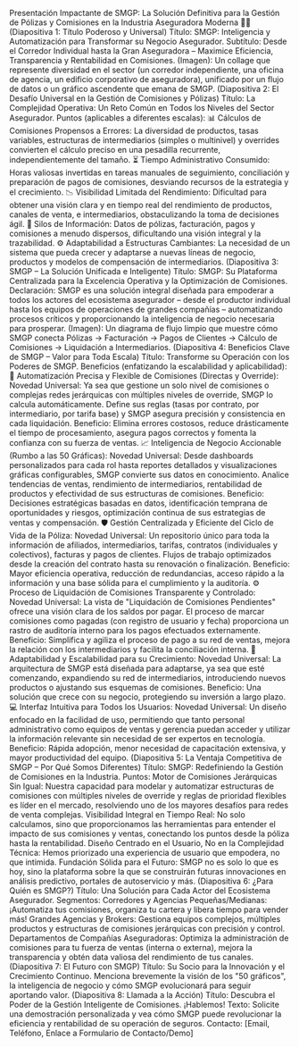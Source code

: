 Presentación Impactante de SMGP: La Solución Definitiva para la Gestión de Pólizas y Comisiones en la Industria Aseguradora Moderna 🚀✨
(Diapositiva 1: Título Poderoso y Universal)
Título: SMGP: Inteligencia y Automatización para Transformar su Negocio Asegurador.
Subtítulo: Desde el Corredor Individual hasta la Gran Aseguradora – Maximice Eficiencia, Transparencia y Rentabilidad en Comisiones.
(Imagen): Un collage que represente diversidad en el sector (un corredor independiente, una oficina de agencia, un edificio corporativo de aseguradora), unificado por un flujo de datos o un gráfico ascendente que emana de SMGP.
(Diapositiva 2: El Desafío Universal en la Gestión de Comisiones y Pólizas)
Título: La Complejidad Operativa: Un Reto Común en Todos los Niveles del Sector Asegurador.
Puntos (aplicables a diferentes escalas):
📊 Cálculos de Comisiones Propensos a Errores: La diversidad de productos, tasas variables, estructuras de intermediarios (simples o multinivel) y overrides convierten el cálculo preciso en una pesadilla recurrente, independientemente del tamaño.
⏳ Tiempo Administrativo Consumido: Horas valiosas invertidas en tareas manuales de seguimiento, conciliación y preparación de pagos de comisiones, desviando recursos de la estrategia y el crecimiento.
📉 Visibilidad Limitada del Rendimiento: Dificultad para obtener una visión clara y en tiempo real del rendimiento de productos, canales de venta, e intermediarios, obstaculizando la toma de decisiones ágil.
🔗 Silos de Información: Datos de pólizas, facturación, pagos y comisiones a menudo dispersos, dificultando una visión integral y la trazabilidad.
⚙️ Adaptabilidad a Estructuras Cambiantes: La necesidad de un sistema que pueda crecer y adaptarse a nuevas líneas de negocio, productos y modelos de compensación de intermediarios.
(Diapositiva 3: SMGP – La Solución Unificada e Inteligente)
Título: SMGP: Su Plataforma Centralizada para la Excelencia Operativa y la Optimización de Comisiones.
Declaración: SMGP es una solución integral diseñada para empoderar a todos los actores del ecosistema asegurador – desde el productor individual hasta los equipos de operaciones de grandes compañías – automatizando procesos críticos y proporcionando la inteligencia de negocio necesaria para prosperar.
(Imagen): Un diagrama de flujo limpio que muestre cómo SMGP conecta Pólizas -> Facturación -> Pagos de Clientes -> Cálculo de Comisiones -> Liquidación a Intermediarios.
(Diapositiva 4: Beneficios Clave de SMGP – Valor para Toda Escala)
Título: Transforme su Operación con los Poderes de SMGP.
Beneficios (enfatizando la escalabilidad y aplicabilidad):
🌟 Automatización Precisa y Flexible de Comisiones (Directas y Override):
Novedad Universal: Ya sea que gestione un solo nivel de comisiones o complejas redes jerárquicas con múltiples niveles de override, SMGP lo calcula automáticamente. Define sus reglas (tasas por contrato, por intermediario, por tarifa base) y SMGP asegura precisión y consistencia en cada liquidación.
Beneficio: Elimina errores costosos, reduce drásticamente el tiempo de procesamiento, asegura pagos correctos y fomenta la confianza con su fuerza de ventas.
📈 Inteligencia de Negocio Accionable (Rumbo a las 50 Gráficas):
Novedad Universal: Desde dashboards personalizados para cada rol hasta reportes detallados y visualizaciones gráficas configurables, SMGP convierte sus datos en conocimiento. Analice tendencias de ventas, rendimiento de intermediarios, rentabilidad de productos y efectividad de sus estructuras de comisiones.
Beneficio: Decisiones estratégicas basadas en datos, identificación temprana de oportunidades y riesgos, optimización continua de sus estrategias de ventas y compensación.
🛡️ Gestión Centralizada y Eficiente del Ciclo de Vida de la Póliza:
Novedad Universal: Un repositorio único para toda la información de afiliados, intermediarios, tarifas, contratos (individuales y colectivos), facturas y pagos de clientes. Flujos de trabajo optimizados desde la creación del contrato hasta su renovación o finalización.
Beneficio: Mayor eficiencia operativa, reducción de redundancias, acceso rápido a la información y una base sólida para el cumplimiento y la auditoría.
⚙️ Proceso de Liquidación de Comisiones Transparente y Controlado:
Novedad Universal: La vista de "Liquidación de Comisiones Pendientes" ofrece una visión clara de los saldos por pagar. El proceso de marcar comisiones como pagadas (con registro de usuario y fecha) proporciona un rastro de auditoría interno para los pagos efectuados externamente.
Beneficio: Simplifica y agiliza el proceso de pago a su red de ventas, mejora la relación con los intermediarios y facilita la conciliación interna.
🤝 Adaptabilidad y Escalabilidad para su Crecimiento:
Novedad Universal: La arquitectura de SMGP está diseñada para adaptarse, ya sea que esté comenzando, expandiendo su red de intermediarios, introduciendo nuevos productos o ajustando sus esquemas de comisiones.
Beneficio: Una solución que crece con su negocio, protegiendo su inversión a largo plazo.
💻 Interfaz Intuitiva para Todos los Usuarios:
Novedad Universal: Un diseño enfocado en la facilidad de uso, permitiendo que tanto personal administrativo como equipos de ventas y gerencia puedan acceder y utilizar la información relevante sin necesidad de ser expertos en tecnología.
Beneficio: Rápida adopción, menor necesidad de capacitación extensiva, y mayor productividad del equipo.
(Diapositiva 5: La Ventaja Competitiva de SMGP – Por Qué Somos Diferentes)
Título: SMGP: Redefiniendo la Gestión de Comisiones en la Industria.
Puntos:
Motor de Comisiones Jerárquicas Sin Igual: Nuestra capacidad para modelar y automatizar estructuras de comisiones con múltiples niveles de override y reglas de prioridad flexibles es líder en el mercado, resolviendo uno de los mayores desafíos para redes de venta complejas.
Visibilidad Integral en Tiempo Real: No solo calculamos, sino que proporcionamos las herramientas para entender el impacto de sus comisiones y ventas, conectando los puntos desde la póliza hasta la rentabilidad.
Diseño Centrado en el Usuario, No en la Complejidad Técnica: Hemos priorizado una experiencia de usuario que empodera, no que intimida.
Fundación Sólida para el Futuro: SMGP no es solo lo que es hoy, sino la plataforma sobre la que se construirán futuras innovaciones en análisis predictivo, portales de autoservicio y más.
(Diapositiva 6: ¿Para Quién es SMGP?)
Título: Una Solución para Cada Actor del Ecosistema Asegurador.
Segmentos:
Corredores y Agencias Pequeñas/Medianas: ¡Automatiza tus comisiones, organiza tu cartera y libera tiempo para vender más!
Grandes Agencias y Brokers: Gestiona equipos complejos, múltiples productos y estructuras de comisiones jerárquicas con precisión y control.
Departamentos de Compañías Aseguradoras: Optimiza la administración de comisiones para tu fuerza de ventas (interna o externa), mejora la transparencia y obtén data valiosa del rendimiento de tus canales.
(Diapositiva 7: El Futuro con SMGP)
Título: Su Socio para la Innovación y el Crecimiento Continuo.
Menciona brevemente la visión de los "50 gráficos", la inteligencia de negocio y cómo SMGP evolucionará para seguir aportando valor.
(Diapositiva 8: Llamada a la Acción)
Título: Descubra el Poder de la Gestión Inteligente de Comisiones. ¡Hablemos!
Texto: Solicite una demostración personalizada y vea cómo SMGP puede revolucionar la eficiencia y rentabilidad de su operación de seguros.
Contacto: [Email, Teléfono, Enlace a Formulario de Contacto/Demo]
